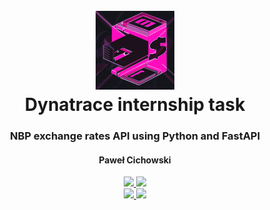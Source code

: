 <h1 align="center">
    </br>
    <img src="./.github/img/dynatrace-internship-task.png" width="25%" height="25%">
    </br>
    Dynatrace internship task
    </br>
    <h3 align="center">NBP exchange rates API using Python and FastAPI</h3>
    <h4 align="center">Paweł Cichowski</h4>
</h1>

<p align="center">
    <a href="./LICENSE">
        <img src="https://img.shields.io/github/license/Silentsky0/dynatrace-internship-task">
    </a>
    <a href="https://github.com/tiangolo/fastapi">
        <img src="https://img.shields.io/pypi/pyversions/FastAPI">
    </a>
    <br/>
    <a href="https://github.com/Silentsky0/dynatrace-internship-task/actions/workflows/docker-publish.yml">
        <img src="https://github.com/Silentsky0/dynatrace-internship-task/actions/workflows/docker-publish.yml/badge.svg?branch=main">
    </a>
    <a href="https://github.com/Silentsky0/dynatrace-internship-task/actions/workflows/pytest-and-publish.yml">
        <img src="https://github.com/Silentsky0/dynatrace-internship-task/actions/workflows/pytest-and-publish.yml/badge.svg?branch=main">
    </a>
</p>
